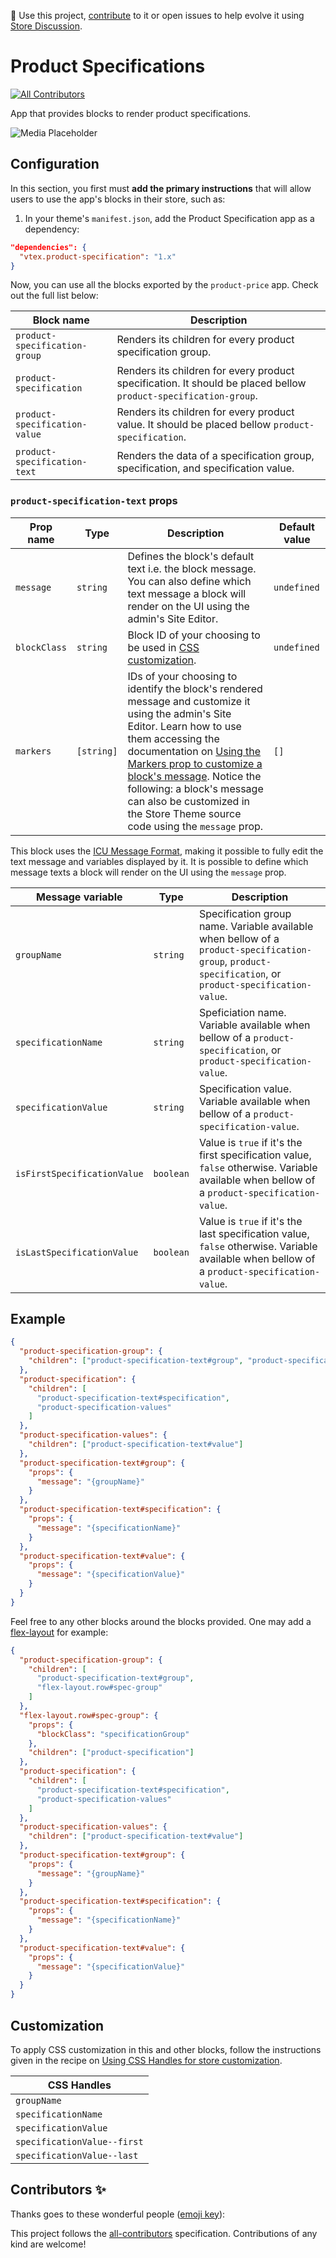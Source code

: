 📢 Use this project, [contribute](https://github.com/vtex-apps/product-specifications) to it or open issues to help evolve it using [Store Discussion](https://github.com/vtex-apps/store-discussion).

# Product Specifications

<!-- DOCS-IGNORE:start -->
<!-- ALL-CONTRIBUTORS-BADGE:START - Do not remove or modify this section -->

[![All Contributors](https://img.shields.io/badge/all_contributors-0-orange.svg?style=flat-square)](#contributors-)

<!-- ALL-CONTRIBUTORS-BADGE:END -->
<!-- DOCS-IGNORE:end -->

App that provides blocks to render product specifications.

![Media Placeholder](https://user-images.githubusercontent.com/52087100/71204177-42ca4f80-227e-11ea-89e6-e92e65370c69.png)

## Configuration

In this section, you first must **add the primary instructions** that will allow users to use the app's blocks in their store, such as:

1. In your theme's `manifest.json`, add the Product Specification app as a dependency:

```json
"dependencies": {
  "vtex.product-specification": "1.x"
}
```

Now, you can use all the blocks exported by the `product-price` app. Check out the full list below:

| Block name                    | Description                                                                                                     |
| ----------------------------- | --------------------------------------------------------------------------------------------------------------- |
| `product-specification-group` | Renders its children for every product specification group.                                                     |
| `product-specification`       | Renders its children for every product specification. It should be placed bellow `product-specification-group`. |
| `product-specification-value` | Renders its children for every product value. It should be placed bellow `product-specification`.               |
| `product-specification-text`  | Renders the data of a specification group, specification, and specification value.                              |

### `product-specification-text` props

| Prop name    | Type       | Description                                                                                                                                                                                                                                                                                                                                                                                                                                  | Default value |
| ------------ | ---------- | -------------------------------------------------------------------------------------------------------------------------------------------------------------------------------------------------------------------------------------------------------------------------------------------------------------------------------------------------------------------------------------------------------------------------------------------- | ------------- |
| `message`    | `string`   | Defines the block's default text i.e. the block message. You can also define which text message a block will render on the UI using the admin's Site Editor.                                                                                                                                                                                                                                                                                 | `undefined`   |
| `blockClass` | `string`   | Block ID of your choosing to be used in [CSS customization](https://vtex.io/docs/recipes/style/using-css-handles-for-store-customization#using-the-blockclass-property).                                                                                                                                                                                                                                                                     | `undefined`   |
| `markers`    | `[string]` | IDs of your choosing to identify the block's rendered message and customize it using the admin's Site Editor. Learn how to use them accessing the documentation on [Using the Markers prop to customize a block's message](https://vtex.io/docs/recipes/style/using-the-markers-prop-to-customize-a-blocks-message). Notice the following: a block's message can also be customized in the Store Theme source code using the `message` prop. | `[]`          |

This block uses the [ICU Message Format](https://format-message.github.io/icu-message-format-for-translators/), making it possible to fully edit the text message and variables displayed by it. It is possible to define which message texts a block will render on the UI using the `message` prop.

| Message variable            | Type      | Description                                                                                                                                             |
| --------------------------- | --------- | ------------------------------------------------------------------------------------------------------------------------------------------------------- |
| `groupName`                 | `string`  | Specification group name. Variable available when bellow of a `product-specification-group`, `product-specification`, or `product-specification-value`. |
| `specificationName`         | `string`  | Speficiation name. Variable available when bellow of a `product-specification`, or `product-specification-value`.                                       |
| `specificationValue`        | `string`  | Specification value. Variable available when bellow of a `product-specification-value`.                                                                 |
| `isFirstSpecificationValue` | `boolean` | Value is `true` if it's the first specification value, `false` otherwise. Variable available when bellow of a `product-specification-value`.            |
| `isLastSpecificationValue`  | `boolean` | Value is `true` if it's the last specification value, `false` otherwise. Variable available when bellow of a `product-specification-value`.             |

## Example

```json
{
  "product-specification-group": {
    "children": ["product-specification-text#group", "product-specification"]
  },
  "product-specification": {
    "children": [
      "product-specification-text#specification",
      "product-specification-values"
    ]
  },
  "product-specification-values": {
    "children": ["product-specification-text#value"]
  },
  "product-specification-text#group": {
    "props": {
      "message": "{groupName}"
    }
  },
  "product-specification-text#specification": {
    "props": {
      "message": "{specificationName}"
    }
  },
  "product-specification-text#value": {
    "props": {
      "message": "{specificationValue}"
    }
  }
}
```

Feel free to any other blocks around the blocks provided. One may add a [flex-layout](https://vtex.io/docs/components/all/vtex.flex-layout@0.15.0/) for example:

```json
{
  "product-specification-group": {
    "children": [
      "product-specification-text#group",
      "flex-layout.row#spec-group"
    ]
  },
  "flex-layout.row#spec-group": {
    "props": {
      "blockClass": "specificationGroup"
    },
    "children": ["product-specification"]
  },
  "product-specification": {
    "children": [
      "product-specification-text#specification",
      "product-specification-values"
    ]
  },
  "product-specification-values": {
    "children": ["product-specification-text#value"]
  },
  "product-specification-text#group": {
    "props": {
      "message": "{groupName}"
    }
  },
  "product-specification-text#specification": {
    "props": {
      "message": "{specificationName}"
    }
  },
  "product-specification-text#value": {
    "props": {
      "message": "{specificationValue}"
    }
  }
}
```

## Customization

To apply CSS customization in this and other blocks, follow the instructions given in the recipe on [Using CSS Handles for store customization](https://vtex.io/docs/recipes/style/using-css-handles-for-store-customization).

| CSS Handles                 |
| --------------------------- |
| `groupName`                 |
| `specificationName`         |
| `specificationValue`        |
| `specificationValue--first` |
| `specificationValue--last`  |

<!-- DOCS-IGNORE:start -->

## Contributors ✨

Thanks goes to these wonderful people ([emoji key](https://allcontributors.org/docs/en/emoji-key)):

<!-- ALL-CONTRIBUTORS-LIST:START - Do not remove or modify this section -->
<!-- prettier-ignore-start -->
<!-- markdownlint-disable -->
<!-- markdownlint-enable -->
<!-- prettier-ignore-end -->

<!-- ALL-CONTRIBUTORS-LIST:END -->

This project follows the [all-contributors](https://github.com/all-contributors/all-contributors) specification. Contributions of any kind are welcome!

<!-- DOCS-IGNORE:end -->
